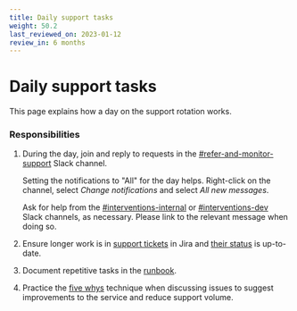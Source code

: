 ```yaml
---
title: Daily support tasks
weight: 50.2
last_reviewed_on: 2023-01-12
review_in: 6 months
---
```


# Daily support tasks

This page explains how a day on the support rotation works.

### Responsibilities

1. During the day, join and reply to requests in the [#refer-and-monitor-support] Slack channel.

    Setting the notifications to "All" for the day helps. Right-click on the channel, select _Change notifications_ and
    select _All new messages_.
    
    Ask for help from the [#interventions-internal] or [#interventions-dev] Slack channels, as necessary.
    Please link to the relevant message when doing so.

1. Ensure longer work is in [support tickets][new-support-ticket] in Jira and [their status][ticket-status] is up-to-date.

1. Document repetitive tasks in the [runbook].

1. Practice the [five whys][five-whys] technique when discussing issues to suggest improvements to the service
   and reduce support volume.


[#refer-and-monitor-support]: https://mojdt.slack.com/archives/C035X1KC03U
[#interventions-internal]: https://mojdt.slack.com/archives/G01FFVAU5FB
[#interventions-dev]: https://mojdt.slack.com/archives/C01DYKJUKDX
[five-whys]: https://en.wikipedia.org/wiki/Five_whys
[new-support-ticket]: https://dsdmoj.atlassian.net/secure/CreateIssue.jspa?issuetype=11863&pid=15153
[ticket-status]: https://dsdmoj.atlassian.net/issues/?jql=project%20%3D%20IPB%20AND%20issuetype%20%3D%20%22Support%20ticket%22%20order%20by%20created%20DESC
[runbook]: https://ministryofjustice.github.io/hmpps-interventions-docs/runbooks/index.html
